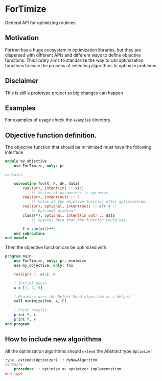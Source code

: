 # ForTimize
General API for optimizing routines

## Motivation
Fortran has a huge ecosystem in optimization libraries, but they are dispersed
with different APIs and different ways to define objective functions. This
library aims to standarize the way to call optimization functions to ease the
process of selecting algorithms to optimize problems.

## Disclaimer
This is still a prototype project so big changes can happen

## Examples
For examples of usage check the `examples` directory.

## Objective function definition.
The objective function that should be minimized must have the following
interface

```fortran
module my_objective
    use ForTimize, only: pr

contains

    subroutine foo(X, F, dF, data)
        real(pr), intent(in) :: x(:)
            !! Vector of parameters to optimize
        real(pr), intent(out) :: F 
            !! Value of the objetive function after optimization.
        real(pr), optional, intent(out) :: dF(:) !!
            !! Optional gradient.
        class(*), optional, intent(in out) :: data
            !! Special data that the function could use.

        F = sum(x+2)**2
    end subroutine
end module
```

Then the objective function can be optimized with:

```fortran
program main
    use ForTimize, only: pr, minimize
    use my_objective, only: foo

    real(pr) :: x(3), F

    ! Initial guess
    x = [1, 2, 5]

    ! Minimize uses the Nelder-Mead algorithm as a default    
    call minimize(foo, x, F)
    
    ! Print results
    print *, x
    print *, F
end program

```

## How to include new algorithms
All the optimization algorithms should `extend` the Abstract type `Optimizer`

```fortran
type, extends(Optimizer) :: MyNewAlgorithm
contains
    procedure :: optimize => optimizer_implementation
end type
```


